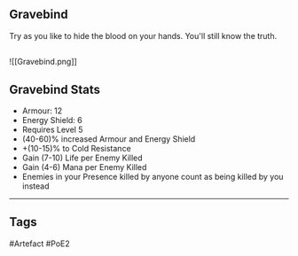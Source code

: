 ## Gravebind
Try as you like to hide the
blood on your hands.
You'll still know the truth.
##
![[Gravebind.png]]
## Gravebind Stats
- Armour: 12
- Energy Shield: 6
- Requires Level 5
- (40-60)% increased Armour and Energy Shield
- +(10-15)% to Cold Resistance
- Gain (7-10) Life per Enemy Killed
- Gain (4-6) Mana per Enemy Killed
- Enemies in your Presence killed by anyone count as being killed by you instead


---
## Tags
#Artefact
#PoE2